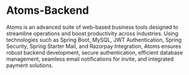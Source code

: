 # Atoms-Backend
Atoms is an advanced suite of web-based business tools designed to streamline operations and boost productivity across industries. Using technologies such as Spring Boot, MySQL, JWT Authentication, Spring Security, Spring Starter Mail, and Razorpay Integration, Atoms ensures robust backend development, secure authentication, efficient database management, seamless email notifications for invite, and integrated payment solutions.

